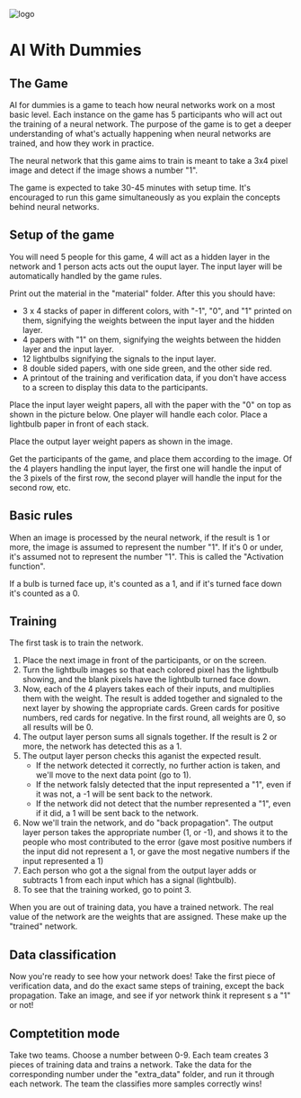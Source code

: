 ![logo](/images/2019/01/logo.png)

# AI With Dummies

## The Game

AI for dummies is a game to teach how neural networks work on a most basic level. Each instance on the game has 5 participants who will act out the training of a neural network. The purpose of the game is to get a deeper understanding of what's actually happening when neural networks are trained, and how they work in practice.

The neural network that this game aims to train is meant to take a 3x4 pixel image and detect if the image shows a number "1".

The game is expected to take 30-45 minutes with setup time. It's encouraged to run this game simultaneously as you explain the concepts behind neural networks.

## Setup of the game

You will need 5 people for this game, 4 will act as a hidden layer in the network and 1 person acts acts out the ouput layer. The input layer will be automatically handled by the game rules.

Print out the material in the "material" folder. After this you should have:

* 3 x 4 stacks of paper in different colors, with "-1", "0", and "1" printed on them, signifying the weights between the input layer and the hidden layer.
* 4 papers with "1" on them, signifying the weights between the hidden layer and the input layer.
* 12 lightbulbs signifying the signals to the input layer.
* 8 double sided papers, with one side green, and the other side red.
* A printout of the training and verification data, if you don't have access to a screen to display this data to the participants.

Place the input layer weight papers, all with the paper with the "0" on top as shown in the picture below. One player will handle each color. Place a lightbulb paper in front of each stack.

Place the output layer weight papers as shown in the image.

Get the participants of the game, and place them according to the image. Of the 4 players handling the input layer, the first one will handle the input of the 3 pixels of the first row, the second player will handle the input for the second row, etc.

## Basic rules

When an image is processed by the neural network, if the result is 1 or more, the image is assumed to represent the number "1". If it's 0 or under, it's assumed not to represent the number "1". This is called the "Activation function". 

If a bulb is turned face up, it's counted as a 1, and if it's turned face down it's counted as a 0.

## Training

The first task is to train the network.

 1. Place the next image in front of the participants, or on the screen.
 2. Turn the lightbulb images so that each colored pixel has the lightbulb showing, and the blank pixels have the lightbulb turned face down.
 3. Now, each of the 4 players takes each of their inputs, and multiplies them with the weight. The result is added together and signaled to the next layer by showing the appropriate cards. Green cards for positive numbers, red cards for negative. In the first round, all weights are 0, so all results will be 0.
 4. The output layer person sums all signals together. If the result is 2 or more, the network has detected this as a 1.
 5. The output layer person checks this aganist the expected result.
    - If the network detected it correctly, no further action is taken, and we'll move to the next data point (go to 1).
    - If the network falsly detected that the input represented a "1", even if it was not, a -1 will be sent back to the network.
    - If the network did not detect that the number represented a "1", even if it did, a 1 will be sent back to the network.
 6. Now we'll train the network, and do "back propagation". The output layer person takes the appropriate number (1, or -1), and shows it to the people who most contributed to the error (gave most positive numbers if the input did not represent a 1, or gave the most negative numbers if the input represented a 1)
 7. Each person who got a the signal from the output layer adds or subtracts 1 from each input which has a signal (lightbulb).
 8. To see that the training worked, go to point 3. 
 
When you are out of training data, you have a trained network. The real value of the network are the weights that are assigned. These make up the "trained" network.

## Data classification

Now you're ready to see how your network does! Take the first piece of verification data, and do the exact same steps of training, except the back propagation. Take an image, and see if yor network think it represent s a "1" or not!


## Comptetition mode

Take two teams. Choose a number between 0-9. Each team creates 3 pieces of training data and trains a network. Take the data for the corresponding number under the "extra_data" folder, and run it through each network. The team the classifies more samples correctly wins!   
